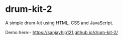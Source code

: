 # drum-kit-2
A simple drum-kit using HTML, CSS and JavaScript.

Demo here:- https://sanjayhjp121.github.io/drum-kit-2/
